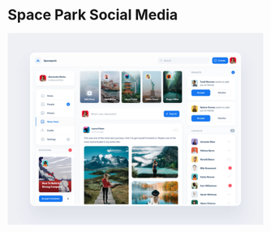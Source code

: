 # Space Park Social Media

<img src="https://github.com/The-CODE-Plus-Plus-Community/Space-Park-Social-Media/blob/main/Design/social.png">
